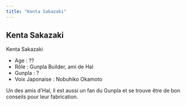 ```yaml
---
title: "Kenta Sakazaki"
---
```


Kenta Sakazaki
--------------

Kenta Sakazaki


- Age : ??  
- Rôle : Gunpla Builder, ami de Hal  
- Gunpla : ?  
- Voix Japonaise : Nobuhiko Okamoto


Un des amis d'Hal, il est aussi un fan du Gunpla et se trouve être de bon conseils pour leur fabrication.

